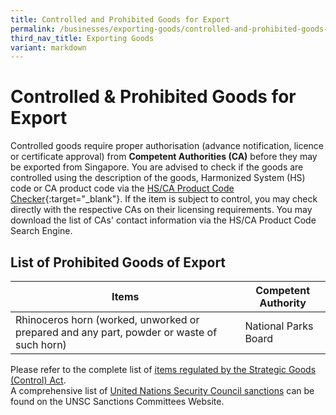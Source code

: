 ```yaml
---
title: Controlled and Prohibited Goods for Export
permalink: /businesses/exporting-goods/controlled-and-prohibited-goods-for-export/
third_nav_title: Exporting Goods
variant: markdown
---
```

# Controlled & Prohibited Goods for Export

Controlled goods require proper authorisation (advance notification, licence or certificate approval) from  **Competent Authorities (CA)** before they may be exported from Singapore. You are advised to check if the goods are controlled using the description of the goods, Harmonized System (HS) code or CA product code via the [HS/CA Product Code Checker](https://hscodechecker.gobusiness.gov.sg/){:target="_blank"}. If the item is subject to control, you may check directly with the respective CAs on their licensing requirements. You may download the list of CAs' contact information via the HS/CA Product Code Search Engine.

## List of Prohibited Goods of Export

|Items  |Competent Authority  |
|-------|---------------------|
| Rhinoceros horn (worked, unworked or prepared and any part, powder or waste of such horn) | National Parks Board |


Please refer to the complete list of [items regulated by the Strategic Goods (Control) Act](/businesses/strategic-goods-control/strategic-goods-control-list).  
A comprehensive list of [United Nations Security Council sanctions](/businesses/united-nations-security-council-sanctions/) can be found on the UNSC Sanctions Committees Website.